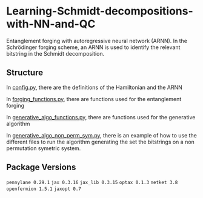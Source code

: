 # Learning-Schmidt-decompositions-with-NN-and-QC
Entanglement forging with autoregressive neural network (ARNN). In the Schrödinger forging scheme, an ARNN is used to identify the relevant bitstring in the Schmidt decomposition. 

## Structure

In [config.py](https://github.com/PaulinDS/Learning-Schmidt-decompositions-with-NN-and-QC/blob/main/config.py), there are the definitions of the Hamiltonian and the ARNN

In [forging_functions.py](https://github.com/PaulinDS/Learning-Schmidt-decompositions-with-NN-and-QC/blob/main/forging_functions.py), there are functions used for the entanglement forging

In [generative_algo_functions.py](https://github.com/PaulinDS/Learning-Schmidt-decompositions-with-NN-and-QC/blob/main/generative_algo_functions.py), there are functions used for the generative algorithm

In [generative_algo_non_perm_sym.py](https://github.com/PaulinDS/Learning-Schmidt-decompositions-with-NN-and-QC/blob/main/generative_algo_non_perm_sym.py), there is an example of how to use the different files to run the algorithm generating the set the bitstrings on a non permutation symetric system.


## Package Versions

`pennylane 0.29.1`
`jax 0.3.16`
`jax_lib 0.3.15`
`optax 0.1.3`
`netket 3.8`
`openfermion 1.5.1`
`jaxopt 0.7`
